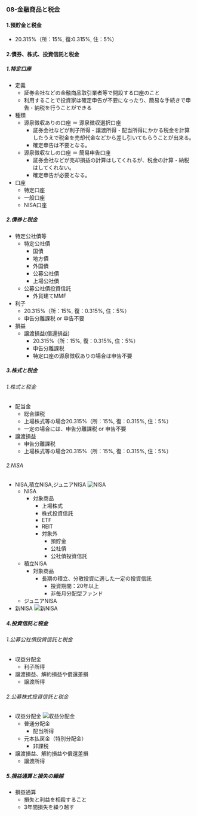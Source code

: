### 08-金融商品と税金
#### 1.預貯金と税金
  - 20.315%（所：15%, 復:0.315%, 住：5%）
#### 2.債券、株式、投資信託と税金
##### 1.特定口座
  - 定義
    - 証券会社などの金融商品取引業者等で開設する口座のこと
    - 利用することで投資家は確定申告が不要になったり、簡易な手続きで申告・納税を行うことができる
  - 種類
    - 源泉徴収ありの口座 ＝ 源泉徴収選択口座
      - 証券会社などが利子所得・譲渡所得・配当所得にかかる税金を計算したうえで税金を売却代金などから差し引いてもらうことが出来る。
      - 確定申告は不要となる。
    - 源泉徴収なしの口座 ＝ 簡易申告口座
      - 証券会社などが売却損益の計算はしてくれるが、税金の計算・納税はしてくれない。
      - 確定申告が必要となる。
  - 口座
    - 特定口座
    - 一般口座
    - NISA口座
##### 2.債券と税金
  - 特定公社債等
    - 特定公社債
      -  国債
      - 地方債
      - 外国債
      - 公募公社債
      - 上場公社債
    - 公募公社債投資信託
      - 外貨建てMMF
  - 利子
    - 20.315%（所：15%, 復：0.315%, 住：5%）
    - 申告分離課税 or 申告不要
  - 損益
    - 譲渡損益(償還損益)
      - 20.315%（所：15%, 復：0.315%, 住：5%）
      - 申告分離課税
      - 特定口座の源泉徴収ありの場合は申告不要
##### 3.株式と税金
###### 1.株式と税金
  - 配当金
    - 総合課税
    - 上場株式等の場合20.315%（所：15%, 復：0.315%, 住：5%）
    - 一定の場合には、申告分離課税 or 申告不要
  - 譲渡損益
    - 申告分離課税
    - 上場株式等の場合20.315%（所：15%, 復：0.315%, 住：5%）
###### 2.NISA
  - NISA,積立NISA,ジュニアNISA
  ![NISA](https://www.ozmall.co.jp/Content/upload/images/3YHGZTZ5BDBCNGJ2EIN3KGGLSU.png)
    - NISA
      - 対象商品
        - 上場株式
        - 株式投資信託
        - ETF
        - REIT
        - 対象外
          - 預貯金
          - 公社債
          - 公社債投資信託
    - 積立NISA
      - 対象商品
        - 長期の積立、分散投資に適した一定の投資信託
          - 投資期間：20年以上
          - 非毎月分配型ファンド
    - ジュニアNISA
  - 新NISA
  ![新NISA](https://res.cloudinary.com/hya19ty1g/image/upload/v1612747616/moneyplus/LIFE/20210208_nisa2.jpg)
##### 4.投資信託と税金
###### 1.公募公社債投資信託と税金
  - 収益分配金
    - 利子所得
  - 譲渡損益、解約損益や償還差損
    - 譲渡所得
###### 2.公募株式投資信託と税金
  - 収益分配金
  ![収益分配金](https://www.morningstar.co.jp/event/fp/2016/img/column_fp160603-01.gif)
    - 普通分配金
      - 配当所得
    - 元本払戻金（特別分配金）
      - 非課税
  - 譲渡損益、解約損益や償還差損
    - 譲渡所得
##### 5.損益通算と損失の繰越
  - 損益通算
    - 損失と利益を相殺すること
    - 3年間損失を繰り越す
